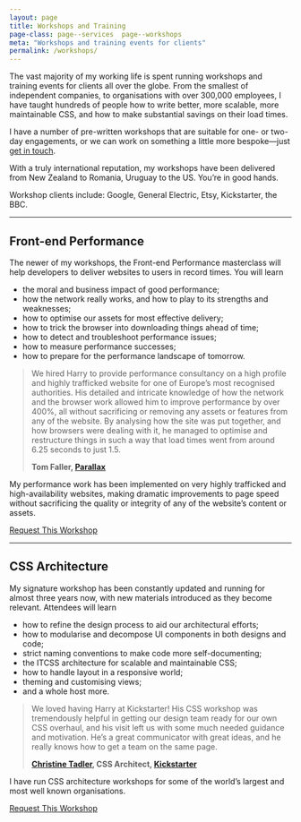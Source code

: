 ```yaml
---
layout: page
title: Workshops and Training
page-class: page--services  page--workshops
meta: "Workshops and training events for clients"
permalink: /workshops/
---
```


The vast majority of my working life is spent running workshops and training
events for clients all over the globe. From the smallest of independent
companies, to organisations with over 300,000 employees, I have taught hundreds
of people how to write better, more scalable, more maintainable CSS, and how to
make substantial savings on their load times.

I have a number of pre-written workshops that are suitable for one- or two-day
engagements, or we can work on something a little more bespoke—just [get in
touch](/contact/).

With a truly international reputation, my workshops have been delivered from New
Zealand to Romania, Uruguay to the US. You’re in good hands.

Workshop clients include: Google, General Electric, Etsy, Kickstarter, the BBC.

- - -

## Front-end Performance

The newer of my workshops, the Front-end Performance masterclass will help
developers to deliver websites to users in record times. You will learn

* the moral and business impact of good performance;
* how the network really works, and how to play to its strengths and weaknesses;
* how to optimise our assets for most effective delivery;
* how to trick the browser into downloading things ahead of time;
* how to detect and troubleshoot performance issues;
* how to measure performance successes;
* how to prepare for the performance landscape of tomorrow.

<blockquote class="pull-quote" id="quote:parallax">
  <p>We hired Harry to provide performance consultancy on a high
  profile and highly trafficked website for one of Europe’s most recognised
  authorities. His detailed and intricate knowledge of how the network and the
  browser work allowed him to improve performance by over 400%, all without
  sacrificing or removing any assets or features from any of the website. By
  analysing how the site was put together, and how browsers were dealing with
  it, he managed to optimise and restructure things in such a way that load
  times went from around 6.25 seconds to just 1.5.</p>
  <b class="source  pull-quote__source">Tom Faller, <a href="http://parall.ax/">Parallax</a></b>
</blockquote>

My performance work has been implemented on very highly trafficked and
high-availability websites, making dramatic improvements to page speed without
sacrificing the quality or integrity of any of the website’s content or assets.



<a href="mailto:csswizardry@gmail.com?subject=Performance%20Workshop" class="btn  btn--full">Request This Workshop</a>

- - -

## CSS Architecture

My signature workshop has been constantly updated and running for almost three
years now, with new materials introduced as they become relevant. Attendees will
learn

* how to refine the design process to aid our architectural efforts;
* how to modularise and decompose UI components in both designs and code;
* strict naming conventions to make code more self-documenting;
* the ITCSS architecture for scalable and maintainable CSS;
* how to handle layout in a responsive world;
* theming and customising views;
* and a whole host more.

<blockquote class="pull-quote" id="quote:christine-tadler">
  <p>We loved having Harry at Kickstarter! His CSS workshop was tremendously
  helpful in getting our design team ready for our own CSS overhaul, and his
  visit left us with some much needed guidance and motivation. He’s a great
  communicator with great ideas, and he really knows how to get a team on the
  same page.</p>
  <b class="source  pull-quote__source"><a href="https://twitter.com/tadler">Christine Tadler</a>,
  CSS Architect, <a href="https://www.kickstarter.com/">Kickstarter</a></b>
</blockquote>

I have run CSS architecture workshops for some of the world’s largest and most
well known organisations.

<a href="mailto:csswizardry@gmail.com?subject=CSS%20Architecture%20Workshop" class="btn  btn--full">Request This Workshop</a>
